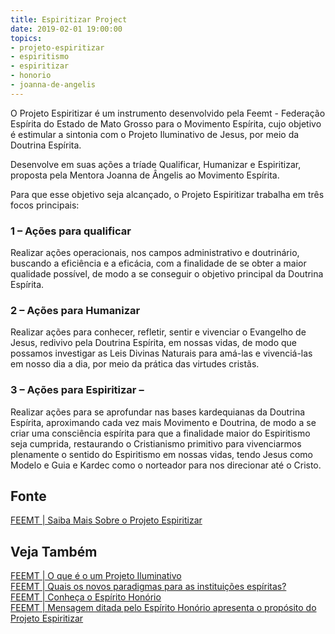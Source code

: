 ```yaml
---
title: Espiritizar Project
date: 2019-02-01 19:00:00
topics:
- projeto-espiritizar
- espiritismo
- espiritizar
- honorio
- joanna-de-angelis
---
```


O Projeto Espiritizar é um instrumento desenvolvido pela Feemt - Federação
Espírita do Estado de Mato Grosso para o Movimento Espírita, cujo objetivo é
estimular a sintonia com o Projeto Iluminativo de Jesus, por meio da Doutrina
Espírita.

Desenvolve em suas ações a tríade Qualificar, Humanizar e Espiritizar, proposta
pela Mentora Joanna de Ângelis ao Movimento Espírita.

Para que esse objetivo seja alcançado, o Projeto Espiritizar trabalha em três
focos principais:

### 1 – Ações para qualificar
Realizar ações operacionais, nos campos administrativo e doutrinário, buscando a
eficiência e a eficácia, com a finalidade de se obter a maior qualidade
possível, de modo a se conseguir o objetivo principal da Doutrina Espírita.

### 2 – Ações para Humanizar
Realizar ações para conhecer, refletir, sentir e vivenciar o Evangelho de Jesus,
redivivo pela Doutrina Espírita, em nossas vidas, de modo que possamos
investigar as Leis Divinas Naturais para amá-las e vivenciá-las em nosso dia a
dia, por meio da prática das virtudes cristãs.

### 3 – Ações para Espiritizar – 
Realizar ações para se aprofundar nas bases kardequianas da Doutrina Espírita,
aproximando cada vez mais Movimento e Doutrina, de modo a se criar uma
consciência espírita para que a finalidade maior do Espiritismo seja cumprida,
restaurando o Cristianismo primitivo para vivenciarmos plenamente o sentido do
Espiritismo em nossas vidas, tendo Jesus como Modelo e Guia e Kardec como o
norteador para nos direcionar até o Cristo.


## Fonte
[FEEMT | Saiba Mais Sobre o Projeto Espiritizar](https://espiritizar.feemt.org.br/projeto-espiritizar/)

## Veja Também
[FEEMT | O que é o um Projeto Iluminativo](https://espiritizar.feemt.org.br/noticias/saiba-o-que-e-um-projeto-iluminativo/)  
[FEEMT | Quais os novos paradigmas para as instituições espíritas?](https://espiritizar.feemt.org.br/noticias/as-instituicoes-espiritas-e-a-mudanca-de-paradigma/)  
[FEEMT | Conheça o Espírito Honório](https://espiritizar.feemt.org.br/noticias/saiba-o-que-e-um-projeto-iluminativo/)  
[FEEMT | Mensagem ditada pelo Espírito Honório apresenta o propósito do Projeto Espiritizar](https://espiritizar.feemt.org.br/mensagens/mensagem-ditada-pelo-espirito-honorio-apresenta-o-proposito-do-projeto-espiritizar/)  


